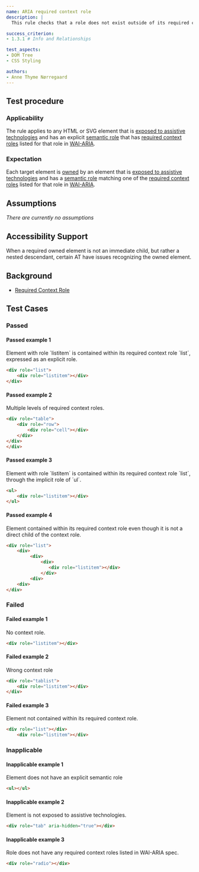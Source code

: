 ```yaml
---
name: ARIA required context role
description: | 
  This rule checks that a role does not exist outside of its required context roles

success_criterion:
- 1.3.1 # Info and Relationships

test_aspects: 
- DOM Tree
- CSS Styling

authors:
- Anne Thyme Nørregaard
---
```


## Test procedure

### Applicability

The rule applies to any HTML or SVG element that is [exposed to assistive technologies](#exposed-to-assistive-technologies) and has an explicit [semantic role](#semantic-role) that has [required context roles](https://www.w3.org/TR/wai-aria-1.1/#scope) listed for that role in [WAI-ARIA](https://www.w3.org/TR/wai-aria).

### Expectation

Each target element is [owned](https://www.w3.org/TR/wai-aria-1.1/#dfn-owned-element) by an element that is [exposed to assistive technologies](#exposed-to-assistive-technologies) and has a [semantic role](#semantic-role) matching one of the [required context roles](https://www.w3.org/TR/wai-aria-1.1/#scope) listed for that role in [WAI-ARIA](https://www.w3.org/TR/wai-aria).

## Assumptions

_There are currently no assumptions_

## Accessibility Support

When a required owned element is not an immediate child, but rather a nested descendant, certain AT have issues recognizing the owned element.

## Background

- [Required Context Role](https://www.w3.org/TR/wai-aria-1.1/#scope)

## Test Cases

### Passed

#### Passed example 1

Element with role ´listitem´ is contained within its required context role ´list´, expressed as an explicit role.

```html
<div role="list">
    <div role="listitem"></div>
</div>
```

#### Passed example 2

Multiple levels of required context roles.

```html
<div role="table">
    <div role="row">
        <div role="cell"></div>
    </div>
</div>
</div>
```

#### Passed example 3

Element with role ´listitem´ is contained within its required context role ´list´, through the implicit role of ´ul´.

```html
<ul>
    <div role="listitem"></div>
</ul>
```

#### Passed example 4

Element contained within its required context role even though it is not a direct child of the context role.

```html
<div role="list">
    <div>
         <div>
             <div>
                <div role="listitem"></div>
             </div>
         <div>
    <div>
</div>
```

### Failed

#### Failed example 1

No context role.

```html
<div role="listitem"></div>
```

#### Failed example 2

Wrong context role

```html
<div role="tablist">
    <div role="listitem"></div>
</div>
```

#### Failed example 3

Element not contained within its required context role.

```html
<div role="list"></div>
    <div role="listitem"></div>
```

### Inapplicable

#### Inapplicable example 1

Element does not have an explicit semantic role

```html
<ul></ul>
```

#### Inapplicable example 2

Element is not exposed to assistive technologies.

```html
<div role="tab" aria-hidden="true"></div>
```

#### Inapplicable example 3

Role does not have any required context roles listed in WAI-ARIA spec.

```html
<div role="radio"></div>
```
